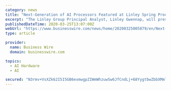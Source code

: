 ```yaml
---
category: news
title: "Next-Generation of AI Processors Featured at Linley Spring Processor Conference"
excerpt: "The Linley Group Principal Analyst, Linley Gwennap, will present “The Next Generation of AI Processors.” “The virtual format allows us to deliver ... and conferences focused on advanced technologies for chip and system design. The Linley Group is the publisher of the noted Microprocessor Report, a weekly publication."
publishedDateTime: 2020-03-25T13:07:00Z
webUrl: "https://www.businesswire.com/news/home/20200325005079/en/Next-Generation-AI-Processors-Featured-Linley-Spring-Processor"
type: article

provider:
  name: Business Wire
  domain: businesswire.com

topics:
  - AI Hardware
  - AI

secured: "N3rmv+VsXZk62I5I5GB6exmwgpZIWmWhzuwSw6JfCndLj+68YygtbwZbbXMmlwKEtCHyYGfkk/UhmzPvHVDpkI9b/5mO8zSsgH4nA8TDYl2oOQtHPX5nAKm1UTX/Hjjf7od2Z3AIN1oOBqd9yMzRjR3SnIFe5BlM+akFosOqh5NmZKN1r2bQyPIWwmd/QsWTGPmW9LOtmi7gOTU0FEclSLW3MgbHufdYiVog3+b34QryB9s0qPrHgkZZiIh/9f43Lo+HBbXqWttxRYa7u8bqp8pNMdnP5TkoHRBsRMAfbF6ulWtsyZ+ceij855VQ9a0GJDjRCZQ5JZv/3EX7Z54if2SYms4vPP5PaWHOIpQ89VmLCBXrXGHR8CaG8bZ3Jf2ieQEdyFUuEaC4IsrrPVCHF5iYDkhM1Ojp7cI+ZmY4qgLBD+588/4EaBEQ5FbSqw8+1JBzIpDYnKnjfkXoMs4nJXjRDtmxW4KAAymOm8gwK5o=;CN7dGyhaROcyVQdfrT9DIA=="
---
```


